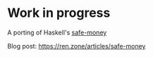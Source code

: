 # Work in progress

A porting of Haskell's [safe-money](https://github.com/k0001/safe-money)

Blog post: https://ren.zone/articles/safe-money
